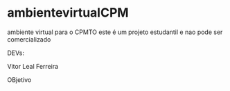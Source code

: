 # ambientevirtualCPM

ambiente virtual para o CPMTO
este é um projeto estudantil e nao pode ser comercializado

DEVs:

Vitor Leal Ferreira

OBjetivo